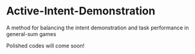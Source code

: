 # Active-Intent-Demonstration
A method for balancing the intent demonstration and task performance in general-sum games

Polished codes will come soon!
